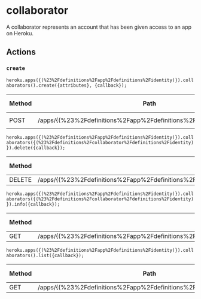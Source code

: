 # collaborator

A collaborator represents an account that has been given access to an app on Heroku.

## Actions

### `create`

`heroku.apps({(%23%2Fdefinitions%2Fapp%2Fdefinitions%2Fidentity)}).collaborators().create({attributes}, {callback});`

Method | Path | Expected Status(es)
--- | --- | ---
POST | /apps/{(%23%2Fdefinitions%2Fapp%2Fdefinitions%2Fidentity)}/collaborators | ### `delete`

`heroku.apps({(%23%2Fdefinitions%2Fapp%2Fdefinitions%2Fidentity)}).collaborators({(%23%2Fdefinitions%2Fcollaborator%2Fdefinitions%2Fidentity)}).delete({callback});`

Method | Path | Expected Status(es)
--- | --- | ---
DELETE | /apps/{(%23%2Fdefinitions%2Fapp%2Fdefinitions%2Fidentity)}/collaborators/{(%23%2Fdefinitions%2Fcollaborator%2Fdefinitions%2Fidentity)} | ### `info`

`heroku.apps({(%23%2Fdefinitions%2Fapp%2Fdefinitions%2Fidentity)}).collaborators({(%23%2Fdefinitions%2Fcollaborator%2Fdefinitions%2Fidentity)}).info({callback});`

Method | Path | Expected Status(es)
--- | --- | ---
GET | /apps/{(%23%2Fdefinitions%2Fapp%2Fdefinitions%2Fidentity)}/collaborators/{(%23%2Fdefinitions%2Fcollaborator%2Fdefinitions%2Fidentity)} | ### `list`

`heroku.apps({(%23%2Fdefinitions%2Fapp%2Fdefinitions%2Fidentity)}).collaborators().list({callback});`

Method | Path | Expected Status(es)
--- | --- | ---
GET | /apps/{(%23%2Fdefinitions%2Fapp%2Fdefinitions%2Fidentity)}/collaborators | 